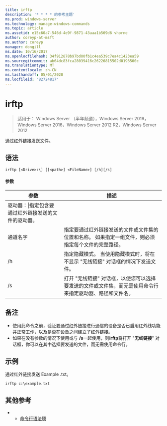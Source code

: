 ```yaml
---
title: irftp
description: '* * * * 的参考主题'
ms.prod: windows-server
ms.technology: manage-windows-commands
ms.topic: article
ms.assetid: e15c60a7-546d-4e9f-9871-43aaa1b569d6 vhorne
author: coreyp-at-msft
ms.author: coreyp
manager: dongill
ms.date: 10/16/2017
ms.openlocfilehash: 34f912878b97bd00fb1c4ea539c7ea4c1423ea59
ms.sourcegitcommit: ab64dc83fca28039416c26226815502d0193500c
ms.translationtype: MT
ms.contentlocale: zh-CN
ms.lasthandoff: 05/01/2020
ms.locfileid: "82724817"
---
```

# <a name="irftp"></a>irftp

> 适用于： Windows Server （半年频道），Windows Server 2019，Windows Server 2016，Windows Server 2012 R2，Windows Server 2012

通过红外链接发送文件。    
## <a name="syntax"></a>语法  
```  
irftp [<Drive>:\] [[<path>] <FileName>] [/h][/s]  
```  

#### <a name="parameters"></a>参数  
|参数|描述|  
|-------|--------|  
|驱动器：\|指定包含要通过红外链接发送的文件的驱动器。|  
|通道名字|指定要通过红外链接发送的文件或文件集的位置和名称。 如果指定一组文件，则必须指定每个文件的完整路径。|  
|/h|指定隐藏模式。 当使用隐藏模式时，将在不显示 "无线链接" 对话框的情况下发送文件。|  
|/s|打开 "无线链接" 对话框，以便您可以选择要发送的文件或文件集，而无需使用命令行来指定驱动器、路径和文件名。|  

## <a name="remarks"></a>备注  
-   使用此命令之前，验证要通过红外链接进行通信的设备是否已启用红外线功能并正常工作，以及是否在设备之间建立了红外链接。  
-   如果在没有参数的情况下使用或与 **/s**一起使用，则**irftp**将打开 "**无线链接**" 对话框，你可以在其中选择要发送的文件，而无需使用命令行。  

## <a name="examples"></a>示例  
通过红外链接发送 Example .txt。  
```  
irftp c:\example.txt  
```  

## <a name="additional-references"></a>其他参考  
-   - [命令行语法项](command-line-syntax-key.md)  
